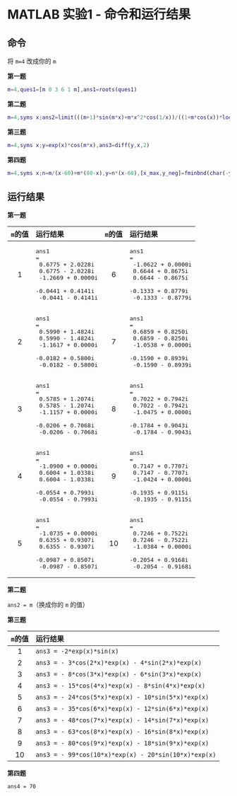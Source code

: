 # MATLAB 实验1 - 命令和运行结果

## 命令

将 `m=4` 改成你的 `m`

**第一题**

```matlab
m=4,ques1=[m 0 3 6 1 m],ans1=roots(ques1)
```

**第二题**

```matlab
m=4,syms x;ans2=limit(((m+1)*sin(m*x)+m*x^2*cos(1/x))/((1+m*cos(x))*log(1+x)),0)
```

**第三题**

```matlab
m=4,syms x;y=exp(x)*cos(m*x),ans3=diff(y,x,2)
```

**第四题**

```matlab
m=4,syms x;n=m/(x-60)+m*(80-x),y=n*(x-60),[x_max,y_neg]=fminbnd(char(-y),40,80),ans4=x_max;
```

## 运行结果

**第一题**

|`m`的值|运行结果|`m`的值|运行结果|
|:---:|:---|:---:|:---|
|1|<pre data-info="matlab" class="language-matlab">ans1 = <br>   0.6775 + 2.0228i<br>   0.6775 - 2.0228i<br>  -1.2669 + 0.0000i<br>  -0.0441 + 0.4141i<br>  -0.0441 - 0.4141i</pre>|6|<pre data-info="matlab" class="language-matlab">ans1 = <br>  -1.0622 + 0.0000i<br>   0.6644 + 0.8675i<br>   0.6644 - 0.8675i<br>  -0.1333 + 0.8779i<br>  -0.1333 - 0.8779i</pre>|
|2|<pre data-info="matlab" class="language-matlab">ans1 = <br>   0.5990 + 1.4824i<br>   0.5990 - 1.4824i<br>  -1.1617 + 0.0000i<br>  -0.0182 + 0.5800i<br>  -0.0182 - 0.5800i</pre>|7|<pre data-info="matlab" class="language-matlab">ans1 = <br>   0.6859 + 0.8250i<br>   0.6859 - 0.8250i<br>  -1.0538 + 0.0000i<br>  -0.1590 + 0.8939i<br>  -0.1590 - 0.8939i</pre>|
|3|<pre data-info="matlab" class="language-matlab">ans1 = <br>   0.5785 + 1.2074i<br>   0.5785 - 1.2074i<br>  -1.1157 + 0.0000i<br>  -0.0206 + 0.7068i<br>  -0.0206 - 0.7068i</pre>|8|<pre data-info="matlab" class="language-matlab">ans1 = <br>   0.7022 + 0.7942i<br>   0.7022 - 0.7942i<br>  -1.0475 + 0.0000i<br>  -0.1784 + 0.9043i<br>  -0.1784 - 0.9043i</pre>|
|4|<pre data-info="matlab" class="language-matlab">ans1 = <br>  -1.0900 + 0.0000i<br>   0.6004 + 1.0338i<br>   0.6004 - 1.0338i<br>  -0.0554 + 0.7993i<br>  -0.0554 - 0.7993i</pre>|9|<pre data-info="matlab" class="language-matlab">ans1 = <br>   0.7147 + 0.7707i<br>   0.7147 - 0.7707i<br>  -1.0424 + 0.0000i<br>  -0.1935 + 0.9115i<br>  -0.1935 - 0.9115i</pre>|
|5|<pre data-info="matlab" class="language-matlab">ans1 = <br>  -1.0735 + 0.0000i<br>   0.6355 + 0.9307i<br>   0.6355 - 0.9307i<br>  -0.0987 + 0.8507i<br>  -0.0987 - 0.8507i</pre>|10|<pre data-info="matlab" class="language-matlab">ans1 = <br>   0.7246 + 0.7522i<br>   0.7246 - 0.7522i<br>  -1.0384 + 0.0000i<br>  -0.2054 + 0.9168i<br>  -0.2054 - 0.9168i</pre>|

**第二题**

`ans2 = m`（换成你的 `m` 的值）

**第三题**

|`m`的值|运行结果|
|:---:|:---|
|1|`ans3 = -2*exp(x)*sin(x)`|
|2|`ans3 = - 3*cos(2*x)*exp(x) - 4*sin(2*x)*exp(x)`|
|3|`ans3 = - 8*cos(3*x)*exp(x) - 6*sin(3*x)*exp(x)`|
|4|`ans3 = - 15*cos(4*x)*exp(x) - 8*sin(4*x)*exp(x)`|
|5|`ans3 = - 24*cos(5*x)*exp(x) - 10*sin(5*x)*exp(x)`|
|6|`ans3 = - 35*cos(6*x)*exp(x) - 12*sin(6*x)*exp(x)`|
|7|`ans3 = - 48*cos(7*x)*exp(x) - 14*sin(7*x)*exp(x)`|
|8|`ans3 = - 63*cos(8*x)*exp(x) - 16*sin(8*x)*exp(x)`|
|9|`ans3 = - 80*cos(9*x)*exp(x) - 18*sin(9*x)*exp(x)`|
|10|`ans3 = - 99*cos(10*x)*exp(x) - 20*sin(10*x)*exp(x)`|

**第四题**

`ans4 = 70`
